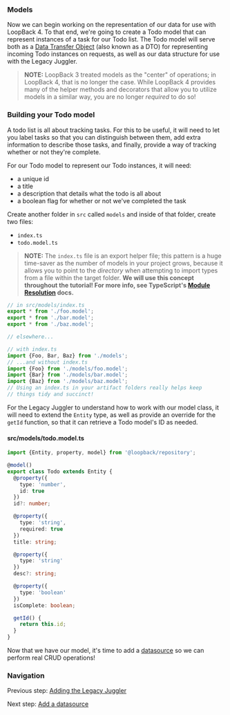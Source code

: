 ### Models

Now we can begin working on the representation of our data for use with
LoopBack 4. To that end, we're going to create a Todo model that can represent
instances of a task for our Todo list. The Todo model will serve both as a
[Data Transfer Object](https://en.wikipedia.org/wiki/Data_transfer_object)
(also known as a DTO) for representing incoming Todo instances on requests,
as well as our data structure for use with the Legacy Juggler.

>**NOTE:** LoopBack 3 treated models as the "center" of operations; in
LoopBack 4, that is no longer the case. While LoopBack 4 provides many of the
helper methods and decorators that allow you to utilize models in a similar way,
you are no longer _required_ to do so!


### Building your Todo model

A todo list is all about tracking tasks. For this to be useful,
it will need to let you label tasks so that you can distinguish between them,
add extra information to describe those tasks, and finally, provide a way of
tracking whether or not they're complete.

For our Todo model to represent our Todo instances, it will need:
- a unique id
- a title
- a description that details what the todo is all about
- a boolean flag for whether or not we've completed the task

Create another folder in `src` called `models` and inside of that folder,
create two files:
- `index.ts`
- `todo.model.ts`

>**NOTE:**
The `index.ts` file is an export helper file; this pattern is a huge time-saver
as the number of models in your project grows, because it allows you to point
to the _directory_ when attempting to import types from a file within the target
folder. **We will use this concept throughout the tutorial! For more info,
see TypeScript's [Module Resolution](https://www.typescriptlang.org/docs/handbook/module-resolution.html) docs.**

```ts
// in src/models/index.ts
export * from './foo.model';
export * from './bar.model';
export * from './baz.model';

// elsewhere...

// with index.ts
import {Foo, Bar, Baz} from './models';
// ...and without index.ts
import {Foo} from './models/foo.model';
import {Bar} from './models/bar.model';
import {Baz} from './models/baz.model';
// Using an index.ts in your artifact folders really helps keep
// things tidy and succinct!
```

For the Legacy Juggler to understand how to work with our model class, it
will need to extend the `Entity` type, as well as provide an override for
the `getId` function, so that it can retrieve a Todo model's ID as needed.

#### src/models/todo.model.ts
```ts
import {Entity, property, model} from '@loopback/repository';

@model()
export class Todo extends Entity {
  @property({
    type: 'number',
    id: true
  })
  id?: number;

  @property({
    type: 'string',
    required: true
  })
  title: string;

  @property({
    type: 'string'
  })
  desc?: string;

  @property({
    type: 'boolean'
  })
  isComplete: boolean;

  getId() {
    return this.id;
  }
}
```

Now that we have our model, it's time to add a
[datasource](datasource.md) so we can perform real CRUD operations!

### Navigation

Previous step: [Adding the Legacy Juggler](juggler.md)

Next step: [Add a datasource](datasource.md)
